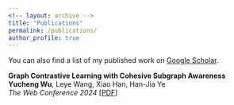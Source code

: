 ```yaml
---
<!-- layout: archive -->
title: "Publications"
permalink: /publications/
author_profile: true
---
```


You can also find a list of my published work on <a href="https://scholar.google.com/citations?user=eaoo3lAAAAAJ" target="_blank">Google Scholar</a>.

**Graph Contrastive Learning with Cohesive Subgraph Awareness** <br/>
<b>Yucheng Wu</b>, Leye Wang, Xiao Han, Han-Jia Ye <br/>
*The Web Conference 2024*
[<a href="https://arxiv.org/abs/2401.17580" target="_blank">PDF</a>] 

